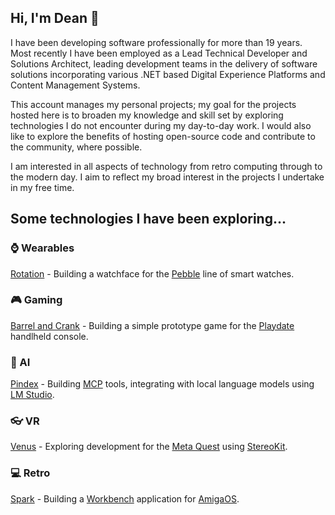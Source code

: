 ## Hi, I'm Dean 👋

I have been developing software professionally for more than 19 years. Most recently I have been employed as a Lead Technical Developer and Solutions Architect, leading development teams in the delivery of software solutions incorporating various .NET based Digital Experience Platforms and Content Management Systems. 

This account manages my personal projects; my goal for the projects hosted here is to broaden my knowledge and skill set by exploring technologies I do not encounter during my day-to-day work. I would also like to explore the benefits of hosting open-source code and contribute to the community, where possible.

I am interested in all aspects of technology from retro computing through to the modern day. I aim to reflect my broad interest in the projects I undertake in my free time.

## Some technologies I have been exploring...

### :watch: Wearables

[Rotation](https://github.com/deans-code/rotation) - Building a watchface for the [Pebble](https://repebble.com/) line of smart watches.

### :video_game: Gaming

[Barrel and Crank](https://github.com/deans-code/barrel-and-crank) - Building a simple prototype game for the [Playdate](https://play.date/) handlheld console.

### :crystal_ball: AI

[Pindex](https://github.com/deans-code/pindex) - Building [MCP](https://en.wikipedia.org/wiki/Model_Context_Protocol) tools, integrating with local language models using [LM Studio](https://lmstudio.ai/).

### :eyeglasses: VR

[Venus](https://github.com/deans-code/venus) - Exploring development for the [Meta Quest](https://www.meta.com/gb/quest/) using [StereoKit](https://stereokit.net/).

### :computer: Retro

[Spark](https://github.com/deans-code/spark) - Building a [Workbench](https://en.wikipedia.org/wiki/Workbench_(AmigaOS)) application for [AmigaOS](https://en.wikipedia.org/wiki/AmigaOS).